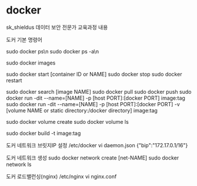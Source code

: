 # docker
sk_shieldus 데이터 보안 전문가 교육과정 내용


도커 기본 명령어

sudo docker ps\n
sudo docker ps -a\n

sudo docker images

sudo docker start [container ID or NAME]
sudo docker stop
sudo docker restart

sudo docker search [image NAME]
sudo docker pull
sudo docker push
sudo docker run -dit --name=[NAME] -p [host PORT]:[docker PORT] image:tag
sudo docker run -dit --name=[NAME] -p [host PORT]:[docker PORT] -v [volume NAME or static directory:/docker directory] image:tag

sudo docker volume create
sudo docker volume ls

sudo docker build -t image:tag

도커 네트워크 브릿지IP 설정
/etc/docker
vi daemon.json
{"bip":"172.17.0.1/16"}


도커 네트워크 생성
sudo docker network create [net-NAME]
sudo docker network ls

도커 로드밸런싱(nginx)
/etc/nginx
vi nginx.conf


